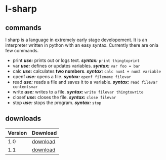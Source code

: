 # I-sharp

## commands
I sharp is a language in extremely early stage developement. It is an interpreter written in python with an easy syntax. Currently there are onla few commands.

 - print ***use:*** prints out or logs text. ***syntax:*** ```print thingtoprint```
 - var ***use:*** defines or updates variables. ***syntax:*** ```var foo = bar```
 - calc ***use:*** calculates **two numbers**. ***syntax:*** ```calc num1 + num2 variable```
 - openf ***use:*** opens a file. ***syntax:*** ```openf filename filevar```
 - read ***use:*** reads a file and saves it to a variable. ***syntax:*** ```read filevar contentsvar```
 - write ***use:*** writes to a file. ***syntax:*** ```write filevar thingtowrite```
 - closef ***use:*** closes the file. ***syntax:*** ```close filevar```
 - stop ***use:*** stops the program. ***syntax:*** ```stop```

## downloads

Version       | Download
------------- | -------------
1.0           | [download](https://github.com/Jerry288/I-sharp/raw/master/installs/windows/1.0/I%20sharp%20installer.exe)
1.1           | [download](https://github.com/Jerry288/I-sharp/raw/master/installs/windows/1.1/I%20sharp%20installer.exe)
